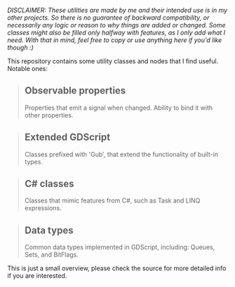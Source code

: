 *DISCLAIMER: These utilities are made by me and their intended use is in my other projects. So there is no guarantee of backward compatibility, or necessarily any logic or reason to why things are added or changed. Some classes might also be filled only halfway with features, as I only add what I need. With that in mind, feel free to copy or use anything here if you'd like though :)*

This repository contains some utility classes and nodes that I find useful. Notable ones:

> ## Observable properties
> Properties that emit a signal when changed. Ability to bind it with other properties.

> ## Extended GDScript
> Classes prefixed with 'Gub', that extend the functionality of built-in types.

> ## C# classes
> Classes that mimic features from C#, such as Task and LINQ expressions.

> ## Data types
> Common data types implemented in GDScript, including: Queues, Sets, and BitFlags.

This is just a small overview, please check the source for more detailed info if you are interested. 
